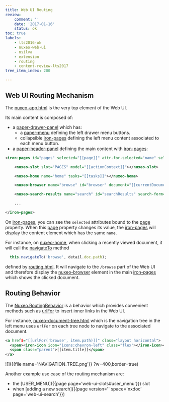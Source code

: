 ```yaml
---
title: Web UI Routing
review:
    comment: ''
    date: '2017-01-16'
    status: ok
toc: true
labels:
    - lts2016-ok
    - nuxeo-web-ui
    - nsilva
    - extension
    - routing
    - content-review-lts2017
tree_item_index: 200

---
```

## Web UI Routing Mechanism

The [nuxeo-app.html](https://github.com/nuxeo/nuxeo-web-ui/blob/1.0/elements/nuxeo-app.html#L65) is the very top element of the Web UI.

Its main content is composed of:
 - a [paper-drawer-panel](https://github.com/nuxeo/nuxeo-web-ui/blob/1.0/elements/nuxeo-app.html#L245) which has:
   - a [paper-menu](https://github.com/nuxeo/nuxeo-web-ui/blob/1.0/elements/nuxeo-app.html#L254) defining the left drawer menu buttons.
   - collapsible [iron-pages](https://github.com/nuxeo/nuxeo-web-ui/blob/1.0/elements/nuxeo-app.html#L264) defining the left menu content associated to each menu button.
 - a [paper-header-panel](https://github.com/nuxeo/nuxeo-web-ui/blob/1.0/elements/nuxeo-app.html#L290) defining the main content with [iron-pages](https://github.com/nuxeo/nuxeo-web-ui/blob/1.0/elements/nuxeo-app.html#L291):


```xml
<iron-pages id="pages" selected="[[page]]" attr-for-selected="name" selected-attribute="visible">

    <nuxeo-slot slot="PAGES" model="[[actionContext]]"></nuxeo-slot>

    <nuxeo-home name="home" tasks="[[tasks]]"></nuxeo-home>

    <nuxeo-browser name="browse" id="browser" document="[[currentDocument]]" selected-tab="{{docAction}}" clipboard="[[clipboard]]"></nuxeo-browser>

    <nuxeo-search-results name="search" id="searchResults" search-form="[[searchForm]]"></nuxeo-search-results>

    ...

</iron-pages>
```

On [iron-pages](https://github.com/nuxeo/nuxeo-web-ui/blob/1.0/elements/nuxeo-app.html#L291), you can see the `selected` attributes bound to the [page](https://github.com/nuxeo/nuxeo-web-ui/blob/1.0/elements/nuxeo-app.html#L361) property. When this [page](https://github.com/nuxeo/nuxeo-web-ui/blob/1.0/elements/nuxeo-app.html#L361) property changes its value, the [iron-pages](https://github.com/nuxeo/nuxeo-web-ui/blob/1.0/elements/nuxeo-app.html#L291) will display the content element which has the same `name`.

For instance, on [nuxeo-home](https://github.com/nuxeo/nuxeo-web-ui/blob/1.0/elements/nuxeo-app.html#L295), when clicking a recently viewed document, it will call the [navigateTo](https://github.com/nuxeo/nuxeo-web-ui/blob/1.0/elements/nuxeo-home.html#L210) method

```javascript
  this.navigateTo('browse', detail.doc.path);
```

defined by [routing.html](https://github.com/nuxeo/nuxeo-web-ui/blob/1.0/elements/routing.html#L159). It will navigate to the `/browse` part of the Web UI and therefore display the [nuxeo-browser](https://github.com/nuxeo/nuxeo-web-ui/blob/1.0/elements/nuxeo-app.html#L297) element in the main [iron-pages](https://github.com/nuxeo/nuxeo-web-ui/blob/1.0/elements/nuxeo-app.html#L291) which shows the clicked document.

## Routing Behavior

The [Nuxeo.RoutingBehavior](https://github.com/nuxeo/nuxeo-ui-elements/blob/1.0/nuxeo-routing-behavior.html) is a behavior which provides convenient methods such as [urlFor](https://github.com/nuxeo/nuxeo-ui-elements/blob/1.0/nuxeo-routing-behavior.html#L32) to insert inner links in the Web UI.

For instance, [nuxeo-document-tree.html](https://github.com/nuxeo/nuxeo-web-ui/blob/1.0/elements/nuxeo-document-tree/nuxeo-document-tree.html#L158) which is the navigation tree in the left menu uses `urlFor` on each tree node to navigate to the associated document.

```xml
<a href$="[[urlFor('browse', item.path)]]" class="layout horizontal">
  <span><iron-icon icon="icons:chevron-left" class="flex"></iron-icon></span>
  <span class="parent">[[item.title]]</span>
</a>
```
![]({{file name='NAVIGATION_TREE.png'}} ?w=400,border=true)


Another example use case of the routing mechanism are:
 - the [USER_MENU]({{page page='web-ui-slots#user_menu'}}) slot
 - when [adding a new search]({{page version='' space='nxdoc' page='web-ui-search'}})
